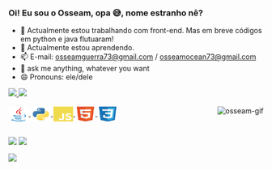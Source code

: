 ### Oi! Eu sou o Osseam, opa 😅, nome estranho nê?

- 🔭 Actualmente estou trabalhando com front-end. Mas em breve códigos em python e java flutuaram!
- 🌱 Actualmente estou aprendendo.
- 📫 E-mail: osseamguerra73@gmail.com / osseamocean73@gmail.com
- 💬 ask me anything, whatever you want
- 😄 Pronouns: ele/dele

<div>
  <a href="https://beacons.ai/osseamocean">
  <img height="180em" src="https://github-readme-stats.vercel.app/api?username=osseamocean&show_icons=true&theme=algolia&include_all_commits=true&count_private=true"/>
  <img height="180em" src="https://github-readme-stats.vercel.app/api/top-langs/?username=osseamocean&layout=compact&langs_count=16&theme=algolia"/>
</div>
  
<div style="display: inline_block"><br>
  <img align="center" alt="osseam-HTML" height="30" width="40" src="https://raw.githubusercontent.com/devicons/devicon/master/icons/java/java-original.svg">
  <img align="center" alt="osseam-Python" height="30" width="40" src="https://raw.githubusercontent.com/devicons/devicon/master/icons/python/python-original.svg">
  <img align="center" alt="osseam-Js" height="30" width="40" src="https://raw.githubusercontent.com/devicons/devicon/master/icons/javascript/javascript-plain.svg">
  <img align="center" alt="osseam-HTML" height="30" width="40" src="https://raw.githubusercontent.com/devicons/devicon/master/icons/html5/html5-original.svg">
  <img align="center" alt="osseam-CSS" height="30" width="40" src="https://raw.githubusercontent.com/devicons/devicon/master/icons/css3/css3-original.svg">
  <img align="right" height="160em" alt="osseam-gif" src="https://media.giphy.com/media/XHxHPcUMMvZwlEvLzu/giphy.gif">
</div>
  
  ##
  
<div>
  <a href = "mailto:osseamguerra73@gmail.com" target="_blank"><img src="https://img.shields.io/badge/Gmail-D14836?style=for-the-badge&logo=gmail&logoColor=white"           target="_blank"></a>
  <a href="https://instagram.com/iam_osseam_wiley" target="_blank"><img src="https://img.shields.io/badge/-Instagram-%23E4405F?style=for-the-badge&logo=instagram&         logoColor=white" target="_blank"></a>
  
  ![](https://github.com/osseamocean/osseamocean/snk/raw/output/github-contribution-grid-snake.svg)
</div>
 
  
